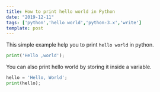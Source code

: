 ```yaml
---
title: How to print hello world in Python
date: "2019-12-11"
tags: ['python','hello world','python-3.x','write']
template: post
---
```


This simple example help you to print `hello world` in python.

```py
print('Hello ,world');
```

You can also print hello world by storing it inside a variable.

```py
hello = 'Hello, World';
print(hello);
```
